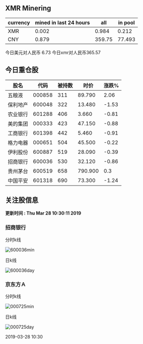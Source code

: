 ## XMR Minering

|currency|mined in last 24 hours|all|in pool|
|---|---|---|---|
|XMR|0.002|0.984|0.212|
|CNY|0.879|359.75|77.493|

今日美元对人民币 6.73	今日xmr对人民币365.57


## 今日重仓股 

|股名|代码|被持数|时价|涨跌%|
|---|---|---|---|---|
|五粮液|000858|311|89.790|2.06|
|保利地产|600048|322|13.480|-1.53|
|农业银行|601288|406|3.660|-0.81|
|美的集团|000333|423|47.150|-0.88|
|工商银行|601398|442|5.460|-0.91|
|格力电器|000651|504|45.500|-0.22|
|伊利股份|600887|519|28.090|-0.39|
|招商银行|600036|530|32.120|-0.86|
|贵州茅台|600519|658|790.900|0.3|
|中国平安|601318|690|73.300|-1.24|

## 关注股信息
**更新时间 : Thu Mar 28 10:30:11 2019**
### 招商银行 
分时k线

![600036min](http://image.sinajs.cn/newchart/min/n/sh600036.gif)

日k线

![600036day](http://image.sinajs.cn/newchart/daily/n/sh600036.gif)

### 京东方Ａ 
分时k线

![000725min](http://image.sinajs.cn/newchart/min/n/sz000725.gif)

日k线

![000725day](http://image.sinajs.cn/newchart/daily/n/sz000725.gif)

2019-03-28 10:30
